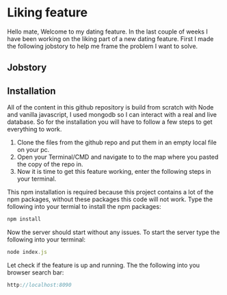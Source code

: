 # Liking feature
Hello mate, 
Welcome to my dating feature. In the last couple of weeks I have been working on the liking part of a new dating feature. First I made the following jobstory to help me frame the problem I want to solve.

## Jobstory


## Installation
All of the content in this github repository is build from scratch with Node and vanilla javascript, I used mongodb so I can interact with a real and live database. 
So for the installation you will have to follow a few steps to get everything to work. 

1. Clone the files from the github repo and put them in an empty local file on your pc.
2. Open your Terminal/CMD and navigate to to the map where you pasted the copy of the repo in.
3. Now it is time to get this feature working, enter the following steps in your terminal.

This npm installation is required because this project contains a lot of the npm packages, without these packages this code will not work.
Type the following into your termial to install the npm packages:
```js
npm install
```

Now the server should start without any issues. 
To start the server type the following into your terminal:
```js
node index.js
```

Let check if the feature is up and running. 
The the following into you browser search bar:
```js
http://localhost:8090
```
